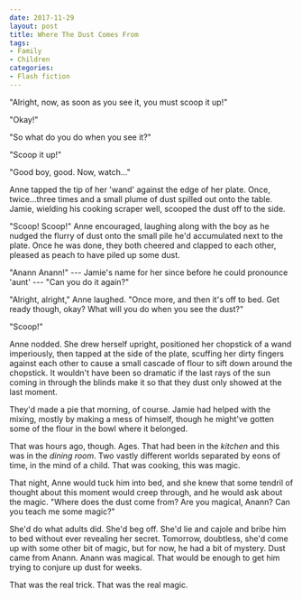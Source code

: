 ```yaml
---
date: 2017-11-29
layout: post
title: Where The Dust Comes From
tags:
- Family
- Children
categories:
- Flash fiction
---
```


"Alright, now, as soon as you see it, you must scoop it up!"

"Okay!"

"So what do you do when you see it?"

"Scoop it up!"

"Good boy, good. Now, watch..."

Anne tapped the tip of her 'wand' against the edge of her plate. Once, twice...three times and a small plume of dust spilled out onto the table. Jamie, wielding his cooking scraper well, scooped the dust off to the side.

"Scoop! Scoop!" Anne encouraged, laughing along with the boy as he nudged the flurry of dust onto the small pile he'd accumulated next to the plate. Once he was done, they both cheered and clapped to each other, pleased as peach to have piled up some dust.

"Anann Anann!" --- Jamie's name for her since before he could pronounce 'aunt' --- "Can you do it again?"

"Alright, alright," Anne laughed. "Once more, and then it's off to bed. Get ready though, okay? What will you do when you see the dust?"

"Scoop!"

Anne nodded. She drew herself upright, positioned her chopstick of a wand imperiously, then tapped at the side of the plate, scuffing her dirty fingers against each other to cause a small cascade of flour to sift down around the chopstick. It wouldn't have been so dramatic if the last rays of the sun coming in through the blinds make it so that they dust only showed at the last moment.

They'd made a pie that morning, of course. Jamie had helped with the mixing, mostly by making a mess of himself, though he might've gotten some of the flour in the bowl where it belonged.

That was hours ago, though. Ages. That had been in the *kitchen* and this was in the *dining room*. Two vastly different worlds separated by eons of time, in the mind of a child. That was cooking, this was magic.

That night, Anne would tuck him into bed, and she knew that some tendril of thought about this moment would creep through, and he would ask about the magic. "Where does the dust come from? Are you magical, Anann? Can you teach me some magic?"

She'd do what adults did. She'd beg off. She'd lie and cajole and bribe him to bed without ever revealing her secret. Tomorrow, doubtless, she'd come up with some other bit of magic, but for now, he had a bit of mystery. Dust came from Anann. Anann was magical. That would be enough to get him trying to conjure up dust for weeks.

That was the real trick. That was the real magic.
